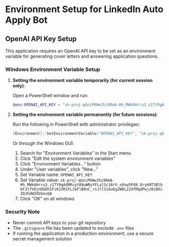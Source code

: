 # Environment Setup for LinkedIn Auto Apply Bot

## OpenAI API Key Setup

This application requires an OpenAI API key to be set as an environment variable for generating cover letters and answering application questions.

### Windows Environment Variable Setup

1. **Setting the environment variable temporarily (for current session only)**:
   
   Open a PowerShell window and run:
   ```powershell
   $env:OPENAI_API_KEY = "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"
   ```

2. **Setting the environment variable permanently (for future sessions)**:
   
   Run the following in PowerShell with administrator privileges:
   ```powershell
   [Environment]::SetEnvironmentVariable("OPENAI_API_KEY", "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", "User")
   ```

   Or through the Windows GUI:
   1. Search for "Environment Variables" in the Start menu
   2. Click "Edit the system environment variables"
   3. Click "Environment Variables..." button
   4. Under "User variables", click "New..."
   5. Set Variable name: `OPENAI_API_KEY`
   6. Set Variable value: `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`
   7. Click "OK" on all windows

### Security Note

* Never commit API keys to your git repository
* The `.gitignore` file has been updated to exclude `.env` files
* If running the application in a production environment, use a secure secret management solution
